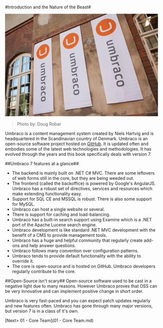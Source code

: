 #Introduction and the Nature of the Beast#

![9024347315_8f5df45da8_o.jpg](assets/9024347315_8f5df45da8_o.jpg)
>Photo by: Doug Robar

Umbraco is a content management system created by Niels Hartvig and is headquartered in the Scandinavian country of Denmark.  Umbraco is an open-source software project hosted on [GitHub](https://github.com/umbraco/Umbraco-CMS/).  It is updated often and embodies some of the latest web technologies and methodologies.  It has evolved through the years and this book specifically deals with version 7.

##Umbraco 7 features at a glance##
* The backend is mainly built on .NET C# MVC.  There are some leftovers of web forms still in the core, but they are being weeded out.
* The frontend (called the backoffice) is powered by Google's AngularJS.  Umbraco has a robust set of directives, services and resources which make extending functionality easy.
* Support for SQL CE and MSSQL is robust.  There is also some support for MySQL.
* Umbraco can host a single website or several.
* There is support for caching and load-balancing.
* Umbraco has a built-in search support using Examine which is a .NET port of the Apache Lucene search engine.
* Umbraco development is like standard .NET MVC development with the benefit of a CMS to provide management tools.
* Umbraco has a huge and helpful community that regularly create add-ons and help answer questions.
* Umbraco follows many convention over configuration patterns.
* Umbraco tends to provide default functionality with the ability to override it.
* The core is open-source and is hosted on GitHub.  Umbraco developers regularly contribute to the core.

##Open-Source isn't scary##
Open-source software used to be cast in a negative light due to many reasons.  However Umbraco proves that OSS can be very innovative and can implement positive change in short order.

Umbraco is very fast-paced and you can expect patch updates regularly and new features often.  Umbraco has gone through many major versions, but version 7 is in a class of it's own.

[Next> 01 - Core Team](01 - Core Team.md)
